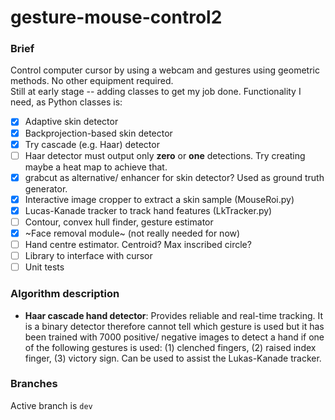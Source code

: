 # gesture-mouse-control2

### Brief
Control computer cursor by using a webcam and gestures using geometric methods. No other equipment required.  
Still at early stage -- adding classes to get my job done. Functionality I need, as Python classes is:  
- [x] Adaptive skin detector
- [x] Backprojection-based skin detector
- [x] Try cascade (e.g. Haar) detector
- [ ] Haar detector must output only **zero** or **one** detections. Try creating maybe a heat map to achieve that.
- [x] grabcut as alternative/ enhancer for skin detector? Used as ground truth generator.
- [x] Interactive image cropper to extract a skin sample (MouseRoi.py)
- [x] Lucas-Kanade tracker to track hand features (LkTracker.py)
- [ ] Contour, convex hull finder, gesture estimator
- [x] ~Face removal module~ (not really needed for now)
- [ ] Hand centre estimator. Centroid? Max inscribed circle?
- [ ] Library to interface with cursor 
- [ ] Unit tests

### Algorithm description

* **Haar cascade hand detector**: Provides reliable and real-time tracking. It is a binary detector therefore cannot tell which gesture is used but it has been trained with 7000 positive/ negative images to detect a hand if one of the following gestures is used: (1) clenched fingers, (2) raised index finger, (3) victory sign. Can be used to assist the Lukas-Kanade tracker.

### Branches
Active branch is `dev`
